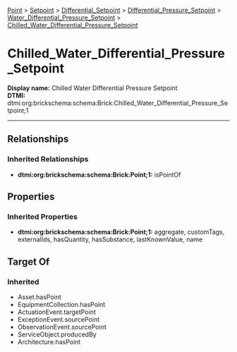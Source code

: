 [Point](../../../../../Point.md) > [Setpoint](../../../../Setpoint.md) > [Differential_Setpoint](../../../Differential_Setpoint.md) > [Differential_Pressure_Setpoint](../../Differential_Pressure_Setpoint.md) > [Water_Differential_Pressure_Setpoint](../Water_Differential_Pressure_Setpoint.md) > [Chilled_Water_Differential_Pressure_Setpoint](.)
# Chilled_Water_Differential_Pressure_Setpoint

**Display name:** Chilled Water Differential Pressure Setpoint<br />
**DTMI:** dtmi:org:brickschema:schema:Brick:Chilled_Water_Differential_Pressure_Setpoint;1

---
## Relationships
### Inherited Relationships
* **dtmi:org:brickschema:schema:Brick:Point;1:** isPointOf
## Properties
### Inherited Properties
* **dtmi:org:brickschema:schema:Brick:Point;1:** aggregate, customTags, externalIds, hasQuantity, hasSubstance, lastKnownValue, name
## Target Of
### Inherited
* Asset.hasPoint
* EquipmentCollection.hasPoint
* ActuationEvent.targetPoint
* ExceptionEvent.sourcePoint
* ObservationEvent.sourcePoint
* ServiceObject.producedBy
* Architecture.hasPoint
